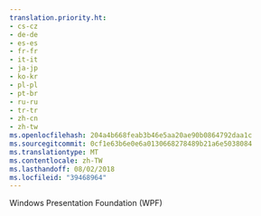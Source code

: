 ```yaml
---
translation.priority.ht:
- cs-cz
- de-de
- es-es
- fr-fr
- it-it
- ja-jp
- ko-kr
- pl-pl
- pt-br
- ru-ru
- tr-tr
- zh-cn
- zh-tw
ms.openlocfilehash: 204a4b668feab3b46e5aa20ae90b0864792daa1c
ms.sourcegitcommit: 0cf1e63b6e0e6a0130668278489b21a6e5038084
ms.translationtype: MT
ms.contentlocale: zh-TW
ms.lasthandoff: 08/02/2018
ms.locfileid: "39468964"
---
```

Windows Presentation Foundation (WPF)